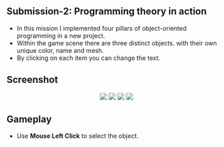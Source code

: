 ## Submission-2: Programming theory in action

* In this mission I implemented four pillars of object-oriented programming in a new project.
* Within the game scene there are three distinct objects. with their own unique color, name and mesh.
* By clicking on each item you can change the text.

## Screenshot

<p align = "center">
  <img src = "https://user-images.githubusercontent.com/108261595/221358494-71498bed-3b4c-4f92-baeb-ee60ac42c735.jpg"/>
  <img src = "https://user-images.githubusercontent.com/108261595/221358781-c59d63ab-2a8a-4307-884e-a08e9b784049.jpg"/>
  <img src = "https://user-images.githubusercontent.com/108261595/221358785-1295cc9a-b8c4-4217-a7ad-e0e175b76051.jpg"/>
  <img src = "https://user-images.githubusercontent.com/108261595/221358787-b86be11f-58ca-4a06-8dff-24b1631f1cc5.jpg"/>
</p>

## Gameplay

* Use **Mouse Left Click** to select the object.